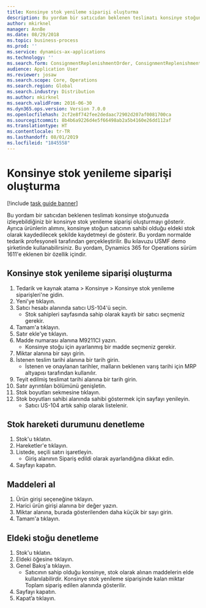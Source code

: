 ```yaml
---
title: Konsinye stok yenileme siparişi oluşturma
description: Bu yordam bir satıcıdan beklenen teslimatı konsinye stoğunuzda izleyebildiğiniz bir konsinye stok yenileme siparişi oluşturmayı gösterir.
author: mkirknel
manager: AnnBe
ms.date: 08/29/2018
ms.topic: business-process
ms.prod: ''
ms.service: dynamics-ax-applications
ms.technology: ''
ms.search.form: ConsignmentReplenishmentOrder, ConsignmentReplenishmentOrderCreate, InventTrans, ConsignmentDraftReplenishmentOrderJournal, InventOnhandMovement, InventOnhandItem, InventItemIdLookupSimple
audience: Application User
ms.reviewer: josaw
ms.search.scope: Core, Operations
ms.search.region: Global
ms.search.industry: Distribution
ms.author: mkirknel
ms.search.validFrom: 2016-06-30
ms.dyn365.ops.version: Version 7.0.0
ms.openlocfilehash: 2cf2e8f742fee2dedaac72902d207af0081700ca
ms.sourcegitcommit: 8b4b6a9226d4e5f66498ab2a5b4160e26dd112af
ms.translationtype: HT
ms.contentlocale: tr-TR
ms.lasthandoff: 08/01/2019
ms.locfileid: "1845558"
---
```

# <a name="create-a-consignment-replenishment-order"></a>Konsinye stok yenileme siparişi oluşturma

[!include [task guide banner](../../includes/task-guide-banner.md)]

Bu yordam bir satıcıdan beklenen teslimatı konsinye stoğunuzda izleyebildiğiniz bir konsinye stok yenileme siparişi oluşturmayı gösterir. Ayrıca ürünlerin alımını, konsinye stoğun satıcının sahibi olduğu eldeki stok olarak kaydedilecek şekilde kaydetmeyi de gösterir. Bu yordam normalde tedarik profesyoneli tarafından gerçekleştirilir. Bu kılavuzu USMF demo şirketinde kullanabilirsiniz. Bu yordam, Dynamics 365 for Operations sürüm 1611'e eklenen bir özellik içindir.




## <a name="create-a-consignment-replenishment-order"></a>Konsinye stok yenileme siparişi oluşturma
1. Tedarik ve kaynak atama > Konsinye > Konsinye stok yenileme siparişleri'ne gidin.
2. Yeni'ye tıklayın.
3. Satıcı hesabı alanında satıcı US-104'ü seçin.
    * Stok sahipleri sayfasında sahip olarak kayıtlı bir satıcı seçmeniz gerekir.  
4. Tamam'a tıklayın.
5. Satır ekle'ye tıklayın.
6. Madde numarası alanına M9211CI yazın.
    * Konsinye stoğu için ayarlanmış bir madde seçmeniz gerekir.  
7. Miktar alanına bir sayı girin.
8. İstenen teslim tarihi alanına bir tarih girin.
    * İstenen ve onaylanan tarihler, malların beklenen varış tarihi için MRP altyapısı tarafından kullanılır.  
9. Teyit edilmiş teslimat tarihi alanına bir tarih girin.
10. Satır ayrıntıları bölümünü genişletin.
11. Stok boyutları sekmesine tıklayın.
12. Stok boyutları sahibi alanında sahibi göstermek için sayfayı yenileyin.
    * Satıcı US-104 artık sahip olarak listelenir.  

## <a name="check-the-inventory-transaction-status"></a>Stok hareketi durumunu denetleme
1. Stok'u tıklatın.
2. Hareketler'e tıklayın.
3. Listede, seçili satırı işaretleyin.
    * Giriş alanının Sipariş edildi olarak ayarlandığına dikkat edin.  
4. Sayfayı kapatın.

## <a name="receive-items"></a>Maddeleri al
1. Ürün girişi seçeneğine tıklayın.
2. Harici ürün girişi alanına bir değer yazın.
3. Miktar alanına, burada gösterilenden daha küçük bir sayı girin. 
4. Tamam'a tıklayın.

## <a name="check-the-on-hand-inventory"></a>Eldeki stoğu denetleme
1. Stok'u tıklatın.
2. Eldeki öğesine tıklayın.
3. Genel Bakış'a tıklayın.
    * Satıcının sahip olduğu konsinye, stok olarak alınan maddelerin elde kullanılabilirdir. Konsinye stok yenileme siparişinde kalan miktar Toplam sipariş edilen alanında gösterilir.  
4. Sayfayı kapatın.
5. Kapat’a tıklayın.

